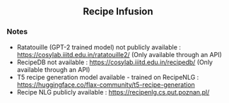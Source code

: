 <h2 align='center'> Recipe Infusion </h2>

### Notes
* Ratatouille (GPT-2 trained model) not publicly available : https://cosylab.iiitd.edu.in/ratatouille2/ (Only available through an API)
* RecipeDB not available : https://cosylab.iiitd.edu.in/recipedb/ (Only available through an API)
* T5 recipe generation model available - trained on RecipeNLG : https://huggingface.co/flax-community/t5-recipe-generation
* Recipe NLG publicly available : https://recipenlg.cs.put.poznan.pl/
